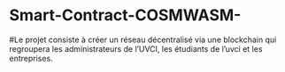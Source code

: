 # Smart-Contract-COSMWASM-

#Le projet consiste à créer un réseau décentralisé via une blockchain qui regroupera les administrateurs de l’UVCI, les étudiants de l’uvci et les entreprises.